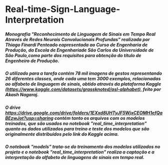 # Real-time-Sign-Language-Interpretation

##### Monografia "Reconhecimento de Linguagem de Sinais em Tempo Real Através de Redes Neurais Convolucionais Profundas" realizada por Thiago Finardi Penteado eapresentada ao Curso de Engenharia de Produção, da Escola de Engenhariade São Carlos da Universidade de São Paulo,como parte dos requisitos para obtenção do título de Engenheiro de Produção.

##### O utilizado para a tarefa contém 78 mil imagens de gestos representando 26 diferentes classes, onde cada uma tem 3000 exemplos, relacionadas ao alfabeto de linguagem de sinais, obtido através da plataforma Kaggle (https://www.kaggle.com/datasets/grassknoted/asl-alphabet), feito por Akash Nagaraj.

##### O drive https://drive.google.com/drive/folders/1EXxd8UHTyJF5WjxCEOMH1efQaBEzwJot?usp=sharing contém tanto os arquivos com os modelos treinados, que são usados no notebook "real_time_interpretation" quanto os dados utilizados para treino e teste dos modelos que são originalmente distribuidos pelo link do Kaggle acima.

##### O notebook "models" trata-se do treinamento dos modelos utilizados no projeto e o notebook "real_time_interpretation" realiza a captação e a interpretação do alfabeto de linguagens de sinais em tempo real. 
